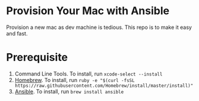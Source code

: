 Provision Your Mac with Ansible
===

Provision a new mac as dev machine is tedious. This repo is to make it easy and fast. 

Prerequisite
====

1. Command Line Tools. To install, run `xcode-select --install`
2. [Homebrew](http://brew.sh). To install, run `ruby -e "$(curl -fsSL https://raw.githubusercontent.com/Homebrew/install/master/install)"`
3. [Ansible](http://www.ansible.com). To install, run `brew install ansible` 
